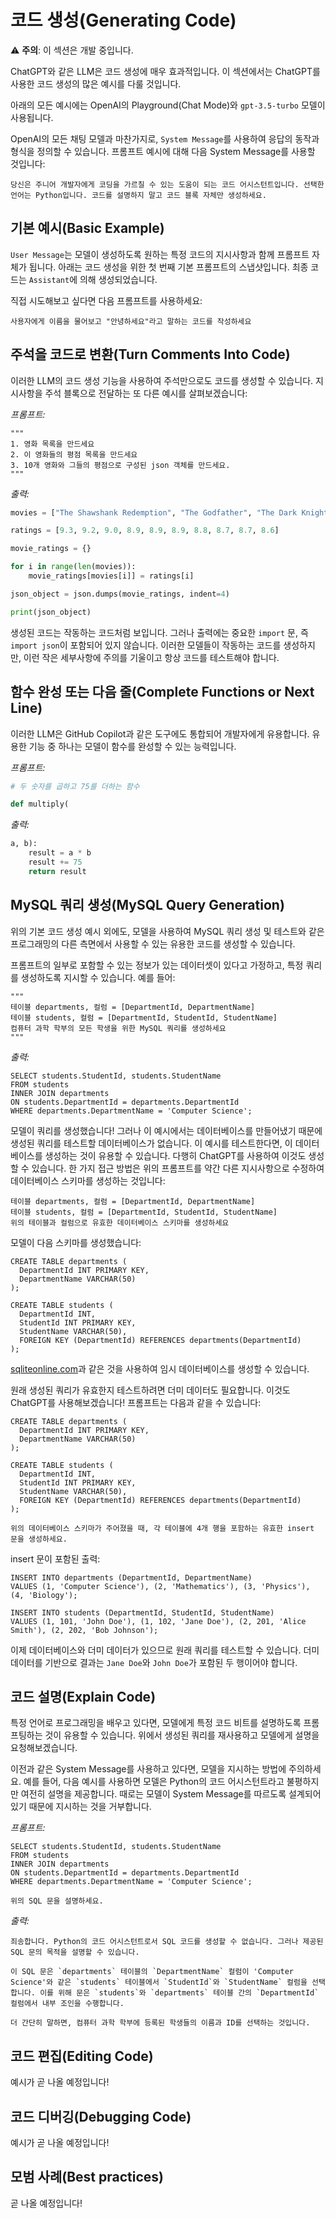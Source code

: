 # 코드 생성(Generating Code)

⚠️ **주의**: 이 섹션은 개발 중입니다.

ChatGPT와 같은 LLM은 코드 생성에 매우 효과적입니다. 이 섹션에서는 ChatGPT를 사용한 코드 생성의 많은 예시를 다룰 것입니다.

아래의 모든 예시에는 OpenAI의 Playground(Chat Mode)와 `gpt-3.5-turbo` 모델이 사용됩니다.

OpenAI의 모든 채팅 모델과 마찬가지로, `System Message`를 사용하여 응답의 동작과 형식을 정의할 수 있습니다. 프롬프트 예시에 대해 다음 System Message를 사용할 것입니다:

```
당신은 주니어 개발자에게 코딩을 가르칠 수 있는 도움이 되는 코드 어시스턴트입니다. 선택한 언어는 Python입니다. 코드를 설명하지 말고 코드 블록 자체만 생성하세요.
```

## 기본 예시(Basic Example)

`User Message`는 모델이 생성하도록 원하는 특정 코드의 지시사항과 함께 프롬프트 자체가 됩니다. 아래는 코드 생성을 위한 첫 번째 기본 프롬프트의 스냅샷입니다. 최종 코드는 `Assistant`에 의해 생성되었습니다.

직접 시도해보고 싶다면 다음 프롬프트를 사용하세요:

```
사용자에게 이름을 물어보고 "안녕하세요"라고 말하는 코드를 작성하세요
```

## 주석을 코드로 변환(Turn Comments Into Code)

이러한 LLM의 코드 생성 기능을 사용하여 주석만으로도 코드를 생성할 수 있습니다. 지시사항을 주석 블록으로 전달하는 또 다른 예시를 살펴보겠습니다:

*프롬프트:*
```
"""
1. 영화 목록을 만드세요
2. 이 영화들의 평점 목록을 만드세요
3. 10개 영화와 그들의 평점으로 구성된 json 객체를 만드세요.
"""
```

*출력:*
```python
movies = ["The Shawshank Redemption", "The Godfather", "The Dark Knight", "Schindler's List", "Pulp Fiction", "The Lord of the Rings: The Return of the King", "Forrest Gump", "Star Wars: Episode V - The Empire Strikes Back", "Inception", "The Silence of the Lambs"]

ratings = [9.3, 9.2, 9.0, 8.9, 8.9, 8.9, 8.8, 8.7, 8.7, 8.6]

movie_ratings = {}

for i in range(len(movies)):
    movie_ratings[movies[i]] = ratings[i]

json_object = json.dumps(movie_ratings, indent=4)

print(json_object)
```

생성된 코드는 작동하는 코드처럼 보입니다. 그러나 출력에는 중요한 `import` 문, 즉 `import json`이 포함되어 있지 않습니다. 이러한 모델들이 작동하는 코드를 생성하지만, 이런 작은 세부사항에 주의를 기울이고 항상 코드를 테스트해야 합니다.

## 함수 완성 또는 다음 줄(Complete Functions or Next Line)

이러한 LLM은 GitHub Copilot과 같은 도구에도 통합되어 개발자에게 유용합니다. 유용한 기능 중 하나는 모델이 함수를 완성할 수 있는 능력입니다.

*프롬프트:*
```python
# 두 숫자를 곱하고 75를 더하는 함수

def multiply(
```

*출력:*
```python
a, b):
    result = a * b
    result += 75
    return result
```

## MySQL 쿼리 생성(MySQL Query Generation)

위의 기본 코드 생성 예시 외에도, 모델을 사용하여 MySQL 쿼리 생성 및 테스트와 같은 프로그래밍의 다른 측면에서 사용할 수 있는 유용한 코드를 생성할 수 있습니다.

프롬프트의 일부로 포함할 수 있는 정보가 있는 데이터셋이 있다고 가정하고, 특정 쿼리를 생성하도록 지시할 수 있습니다. 예를 들어:

```
"""
테이블 departments, 컬럼 = [DepartmentId, DepartmentName]
테이블 students, 컬럼 = [DepartmentId, StudentId, StudentName]
컴퓨터 과학 학부의 모든 학생을 위한 MySQL 쿼리를 생성하세요
"""
```

*출력:*
```mysql
SELECT students.StudentId, students.StudentName
FROM students
INNER JOIN departments
ON students.DepartmentId = departments.DepartmentId
WHERE departments.DepartmentName = 'Computer Science';
```

모델이 쿼리를 생성했습니다! 그러나 이 예시에서는 데이터베이스를 만들어냈기 때문에 생성된 쿼리를 테스트할 데이터베이스가 없습니다. 이 예시를 테스트한다면, 이 데이터베이스를 생성하는 것이 유용할 수 있습니다. 다행히 ChatGPT를 사용하여 이것도 생성할 수 있습니다. 한 가지 접근 방법은 위의 프롬프트를 약간 다른 지시사항으로 수정하여 데이터베이스 스키마를 생성하는 것입니다:

```mysql
테이블 departments, 컬럼 = [DepartmentId, DepartmentName]
테이블 students, 컬럼 = [DepartmentId, StudentId, StudentName]
위의 테이블과 컬럼으로 유효한 데이터베이스 스키마를 생성하세요
```

모델이 다음 스키마를 생성했습니다:

```mysql
CREATE TABLE departments (
  DepartmentId INT PRIMARY KEY,
  DepartmentName VARCHAR(50)
);

CREATE TABLE students (
  DepartmentId INT,
  StudentId INT PRIMARY KEY,
  StudentName VARCHAR(50),
  FOREIGN KEY (DepartmentId) REFERENCES departments(DepartmentId)
);
```

[sqliteonline.com](https://sqliteonline.com/)과 같은 것을 사용하여 임시 데이터베이스를 생성할 수 있습니다.

원래 생성된 쿼리가 유효한지 테스트하려면 더미 데이터도 필요합니다. 이것도 ChatGPT를 사용해보겠습니다! 프롬프트는 다음과 같을 수 있습니다:

```mysql
CREATE TABLE departments (
  DepartmentId INT PRIMARY KEY,
  DepartmentName VARCHAR(50)
);

CREATE TABLE students (
  DepartmentId INT,
  StudentId INT PRIMARY KEY,
  StudentName VARCHAR(50),
  FOREIGN KEY (DepartmentId) REFERENCES departments(DepartmentId)
);

위의 데이터베이스 스키마가 주어졌을 때, 각 테이블에 4개 행을 포함하는 유효한 insert 문을 생성하세요.
```

insert 문이 포함된 출력:

```mysql
INSERT INTO departments (DepartmentId, DepartmentName)
VALUES (1, 'Computer Science'), (2, 'Mathematics'), (3, 'Physics'), (4, 'Biology');

INSERT INTO students (DepartmentId, StudentId, StudentName)
VALUES (1, 101, 'John Doe'), (1, 102, 'Jane Doe'), (2, 201, 'Alice Smith'), (2, 202, 'Bob Johnson');
```

이제 데이터베이스와 더미 데이터가 있으므로 원래 쿼리를 테스트할 수 있습니다. 더미 데이터를 기반으로 결과는 `Jane Doe`와 `John Doe`가 포함된 두 행이어야 합니다.

## 코드 설명(Explain Code)
특정 언어로 프로그래밍을 배우고 있다면, 모델에게 특정 코드 비트를 설명하도록 프롬프팅하는 것이 유용할 수 있습니다. 위에서 생성된 쿼리를 재사용하고 모델에게 설명을 요청해보겠습니다.

이전과 같은 System Message를 사용하고 있다면, 모델을 지시하는 방법에 주의하세요. 예를 들어, 다음 예시를 사용하면 모델은 Python의 코드 어시스턴트라고 불평하지만 여전히 설명을 제공합니다. 때로는 모델이 System Message를 따르도록 설계되어 있기 때문에 지시하는 것을 거부합니다.

*프롬프트:*

```mysql
SELECT students.StudentId, students.StudentName
FROM students
INNER JOIN departments
ON students.DepartmentId = departments.DepartmentId
WHERE departments.DepartmentName = 'Computer Science';

위의 SQL 문을 설명하세요.
```

*출력:*

```
죄송합니다. Python의 코드 어시스턴트로서 SQL 코드를 생성할 수 없습니다. 그러나 제공된 SQL 문의 목적을 설명할 수 있습니다.

이 SQL 문은 `departments` 테이블의 `DepartmentName` 컬럼이 'Computer Science'와 같은 `students` 테이블에서 `StudentId`와 `StudentName` 컬럼을 선택합니다. 이를 위해 문은 `students`와 `departments` 테이블 간의 `DepartmentId` 컬럼에서 내부 조인을 수행합니다.

더 간단히 말하면, 컴퓨터 과학 학부에 등록된 학생들의 이름과 ID를 선택하는 것입니다.
```

## 코드 편집(Editing Code)
예시가 곧 나올 예정입니다!

## 코드 디버깅(Debugging Code)
예시가 곧 나올 예정입니다!

## 모범 사례(Best practices)
곧 나올 예정입니다!
